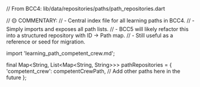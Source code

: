 // From BCC4: lib/data/repositories/paths/path_repositories.dart

// 🟡 COMMENTARY:
// - Central index file for all learning paths in BCC4.
// - Simply imports and exposes all path lists.
// - BCC5 will likely refactor this into a structured repository with ID → Path map.
// - Still useful as a reference or seed for migration.

import 'learning_path_competent_crew.md';

final Map<String, List<Map<String, String>>> pathRepositories = {
  'competent_crew': competentCrewPath,
  // Add other paths here in the future
};
